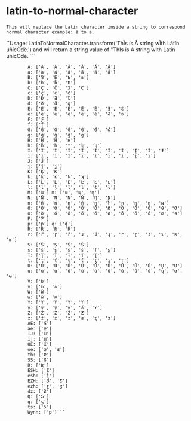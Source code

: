 # latin-to-normal-character
```This will replace the Latin character inside a string to correspond normal character example: à to a.```

``Usage: 
        LatinToNormalCharacter.transform('ThÏs ís Â strìng wÌth Lãtîn úñîcÔdë.') and will return a string value of "ThIs is A string wIth Latin unicOde. ```

```List of supported latin characters: 
        A: ['À', 'Á', 'Â', 'Ã', 'Ä', 'Å'] 
        a: ['à', 'á', 'â', 'ã', 'ä', 'å'] 
        B: ['Ɓ', 'Ƃ', 'Ƅ', 'ʙ'] 
        b: ['ƀ', 'ƃ', 'ƅ'] 
        C: ['Ç', 'Č', 'Ɔ', 'Ƈ'] 
        c: ['ç', 'č', 'ƈ'] 
        D: ['Ð', 'Ƌ', 'Ɗ'] 
        d: ['ð', 'ƌ', 'ƍ'] 
        E: ['È', 'É', 'Ê', 'Ë', 'Ĕ', 'Ǝ', 'Ɛ'] 
        e: ['è', 'é', 'ê', 'ë', 'ĕ', 'Ə', 'ʚ'] 
        F: ['Ƒ'] 
        f: ['ƒ'] 
        G: ['Ğ', 'Ģ', 'Ĝ', 'Ġ', 'Ɠ', 'ʛ'] 
        g: ['ğ', 'ģ', 'ĝ', 'ġ'] 
        H: ['Ĥ', 'Ħ', 'ʜ'] 
        h: ['ĥ', 'ħ', 'ʰ', 'ʯ', 'ʮ'] 
        I: ['Ì', 'Í', 'Î', 'Ï', 'Ĩ', 'Ī', 'Ĭ', 'Į', 'İ', 'Ɨ'] 
        i: ['ì', 'í', 'î', 'ï', 'ĩ', 'ī', 'ĭ', 'į', 'ı'] 
        J: ['Ĵ'] 
        j: ['ĵ', 'ʝ']
        K: ['Ķ', 'Ƙ'] 
        k: ['ķ', 'ĸ', 'ƙ', 'ʞ'] 
        L: ['Ĺ', 'Ļ', 'Ľ', 'Ŀ', 'Ł', 'ʟ'] 
        l: ['ĺ', 'ļ', 'ľ', 'ŀ', 'ł', 'ƚ'] 
        M: ['Ɯ'] m: ['ɯ', 'ɰ', 'ɱ'] 
        N: ['Ñ', 'Ń', 'Ņ', 'Ň', 'Ŋ', 'Ɲ'] 
        n: ['ñ', 'ń', 'ņ', 'ň', 'ŋ', 'ŉ', 'ɲ', 'ɳ', 'ƞ', 'ɴ'] 
        O: ['Ò', 'Ó', 'Ô', 'Õ', 'Ö', 'Ø', 'Ō', 'Ŏ', 'Ő', 'Ɵ', 'Ơ'] 
        o: ['ò', 'ó', 'ô', 'õ', 'ö', 'ø', 'ō', 'ŏ', 'ő', 'ơ', 'ɵ'] 
        P: ['Ƥ'] 
        p: ['ƥ'] q: ['ʠ'] 
        R: ['Ŕ', 'Ŗ', 'Ř'] 
        r: ['ŕ', 'ŗ', 'ř', 'ɹ', 'ɺ', 'ɻ', 'ɼ', 'ɽ', 'ɾ', 'ɿ', 'ʀ', 'ʁ'] 
        S: ['Ŝ', 'Ş', 'Š', 'Ś'] 
        s: ['ŝ', 'ş', 'š', 'ś', 'ſ', 'ʂ'] 
        T: ['Ţ', 'Ť', 'Ŧ', 'Ƭ', 'Ʈ'] 
        t: ['ţ', 'ť', 'ŧ', 'ƭ', 'ƫ', 'ʇ', 'ʈ'] 
        U: ['Ù', 'Ú', 'Û', 'Ü', 'Ū', 'Ũ', 'Ŭ', 'Ů', 'Ű', 'Ų', 'Ư'] 
        u: ['ù', 'ú', 'û', 'ü', 'ū', 'ũ', 'ŭ', 'ů', 'ű', 'ų', 'ư', 'ʉ'] 
        V: ['Ʋ'] 
        v: ['ʋ', 'ʌ'] 
        W: ['Ŵ'] 
        w: ['ŵ', 'ʍ'] 
        Y: ['Ý', 'Ÿ', 'Ŷ', 'Ƴ'] 
        y: ['ý', 'ŷ', 'ƴ', 'ʎ', 'ʏ'] 
        Z: ['Ž', 'Ź', 'Ż', 'Ƶ'] 
        z: ['ž', 'ź', 'ż', 'ƶ', 'ʐ', 'ʑ'] 
        AE: ['Æ'] 
        ae: ['æ'] 
        IJ: ['Ĳ'] 
        ij: ['ĳ'] 
        OE: ['Œ'] 
        oe: ['œ', 'ɶ'] 
        th: ['Þ'] 
        SS: ['ß'] 
        R: ['Ʀ'] 
        ESH: ['Ʃ'] 
        esh: ['ƪ'] 
        EZH: ['Ʒ', 'Ƹ'] 
        ezh: ['ƹ', 'ƺ'] 
        dz: ['ƻ'] 
        Q: ['Ƽ'] 
        q: ['ƽ']
        ts: ['ƾ'] 
        Wynn: ['ƿ']```
